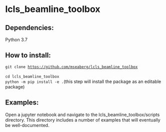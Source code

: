 # lcls_beamline_toolbox
 
## Dependencies:
Python 3.7

## How to install:

<code>git clone https://github.com/mseaberg/lcls_beamline_toolbox </code>  
<code>cd lcls_beamline_toolbox </code>  
<code>python -m pip install -e .</code>(this step will install the package as an editable package)

## Examples:

Open a jupyter notebook and navigate to the lcls_beamline_toolbox/scripts directory. This directory includes a number of examples that will eventually be well-documented.